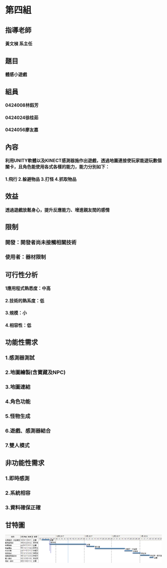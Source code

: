 # 第四組
## 指導老師 
#### 黃文楨 系主任
## 題目  
#### 體感小遊戲
## 組員  
#### 0424008林鈺芳
#### 0424024徐桂茹
#### 0424056廖友嘉
## 內容
#### 利用UNITY軟體以及KINECT感測器施作出遊戲，透過地圖連接使玩家能遊玩數個關卡，且角色能使用各式各樣的能力，能力分別如下：
#### 1.飛行 2.躲避物品 3.打怪 4.抓取物品 
## 效益
#### 透過遊戲放鬆身心，提升反應能力、增進親友間的感情
## 限制
### 開發：開發者尚未接觸相關技術
### 使用者：器材限制
## 可行性分析
#### 1應用程式熟悉度：中高
#### 2.技術的熟系度：低
#### 3.規模：小
#### 4.相容性：低
## 功能性需求
### 1.感測器測試
### 2.地圖繪製(含寶藏及NPC)
### 3.地圖連結
### 4.角色功能
### 5.怪物生成
### 6.遊戲、感測器結合
### 7.雙人模式
## 非功能性需求
### 1.即時感測
### 2.系統相容
### 3.資料確保正確
## 甘特圖
![](gantter.png)

